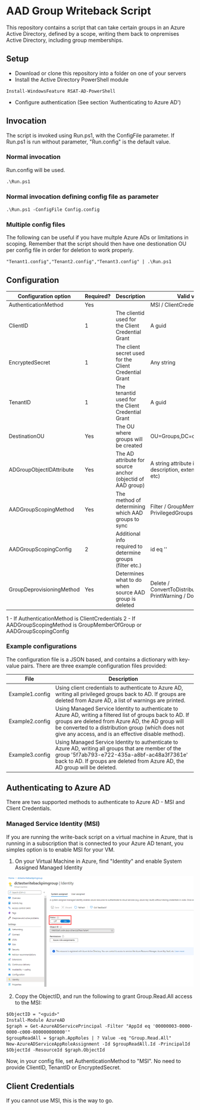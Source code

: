 # AAD Group Writeback Script

This repository contains a script that can take certain groups in an Azure Active Directory, defined by a scope, writing them back to onpremises Active Directory, including group memberships.

## Setup

- Download or clone this repository into a folder on one of your servers
- Install the Active Directory PowerShell module 

```
Install-WindowsFeature RSAT-AD-PowerShell
```
- Configure authentication (See section 'Authenticating to Azure AD')




## Invocation

The script is invoked using Run.ps1, with the ConfigFile parameter. If Run.ps1 is run without parameter, "Run.config" is the default value.

### Normal invocation

Run.config will be used.

```
.\Run.ps1
```

### Normal invocation defining config file as parameter

```
.\Run.ps1 -ConfigFile Config.config
```

### Multiple config files

The following can be useful if you have multple Azure ADs or limitations in scoping. Remember that the script should then have one destionation OU per config file in order for deletion to work properly.

```
"Tenant1.config","Tenant2.config","Tenant3.config" | .\Run.ps1
```

## Configuration

| Configuration option        | Required? | Description                                                 | Valid values                        |
| --------------------------- | --------- | ----------------------------------------------------------- | ----------------------------------- |
| AuthenticationMethod        | Yes       |                                                             | MSI / ClientCredentials             |
| ClientID                    | 1         | The clientid used for the Client Credential Grant           | A guid                              |
| EncryptedSecret             | 1         | The client secret used for the Client Credential Grant      | Any string                          |
| TenantID                    | 1         | The tenantid used for the Client Credential Grant           | A guid                              |
| DestinationOU               | Yes       | The OU where groups will be created                         | OU=Groups,DC=contoso,DC=com         |
| ADGroupObjectIDAttribute    | Yes       | The AD attribute for source anchor (objectid of AAD group)  | A string attribute in AD (info, description, extensionAttribute1, etc) |
| AADGroupScopingMethod       | Yes       | The method of determining which AAD groups to sync          | Filter / GroupMemberOfGroup / PrivilegedGroups |
| AADGroupScopingConfig       | 2         | Additional info required to determine groups (filter etc.)  | id eq '<objectid>'                  |
| GroupDeprovisioningMethod   | Yes       | Determines what to do when source AAD group is deleted      | Delete / ConvertToDistributionGroup / PrintWarning / DoNothing |

1 - If AuthenticationMethod is ClientCredentials
2 - If AADGroupScopingMethod is GroupMemberOfGroup or AADGroupScopingConfig

### Example configurations

The configuration file is a JSON based, and contains a dictionary with key-value pairs. There are three example configuration files provided:

| File | Description |
| - | - |
| Example1.config | Using client credentials to authenticate to Azure AD, writing all privileged groups back to AD. If groups are deleted from Azure AD, a list of warnings are printed. |
| Example2.config | Using Managed Service Identity to authenticate to Azure AD, writing a filtered list of groups back to AD. If groups are deleted from Azure AD, the AD group will be converted to a distribution group (which does not give any access, and is an effective disable method). |
| Example3.config | Using Managed Service Identity to authenticate to Azure AD, writing all groups that are member of the group '5f7ab793-e722-435a-a8bf-ac48a3f7361e' back to AD. If groups are deleted from Azure AD, the AD group will be deleted. |

## Authenticating to Azure AD

There are two supported methods to authenticate to Azure AD - MSI and Client Credentials.

### Managed Service Identity (MSI)

If you are running the write-back script on a virtual machine in Azure, that is running in a subscription that is connected to your Azure AD tenant, you simples option is to enable MSI for your VM. 

1. On your Virtual Machine in Azure, find "Identity" and enable System Assigned Managed Identity

![](media/MSI.png)

2. Copy the ObjectID, and run the following to grant Group.Read.All access to the MSI:

```
$ObjectID = "<guid>"
Install-Module AzureAD
$graph = Get-AzureADServicePrincipal -Filter "AppId eq '00000003-0000-0000-c000-000000000000'" 
$groupReadAll = $graph.AppRoles | ? Value -eq "Group.Read.All"
New-AzureADServiceAppRoleAssignment -Id $groupReadAll.Id -PrincipalId $ObjectId -ResourceId $graph.ObjectId
```

Now, in your config file, set AuthenticationMethod to "MSI". No need to provide ClientID, TenantID or EncryptedSecret.

## Client Credentials

If you cannot use MSI, this is the way to go.

